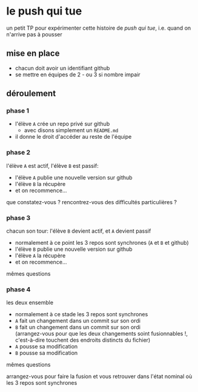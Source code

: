 # le push qui tue

un petit TP pour expérimenter cette histoire de *push qui tue*, i.e. quand on n'arrive pas à pousser

## mise en place

* chacun doit avoir un identifiant github
* se mettre en équipes de 2 - ou 3 si nombre impair

## déroulement

### phase 1

* l'élève `A` crée un repo privé sur github
   * avec disons simplement un `README.md`
* il donne le droit d'accéder au reste de l'équipe

### phase 2

l'élève `A` est actif, l'élève `B` est passif:

* l'élève `A` publie une nouvelle version sur github
* l'élève `B` la récupère
* et on recommence...

que constatez-vous ? rencontrez-vous des difficultés particulières ?

### phase 3

chacun son tour: l'élève `B` devient actif, et `A` devient passif

* normalement à ce point les 3 repos sont synchrones (`A` et `B` et github)
* l'élève `B` publie une nouvelle version sur github
* l'élève `A` la récupère
* et on recommence...

mêmes questions

### phase 4

les deux ensemble

* normalement à ce stade les 3 repos sont synchrones
* `A` fait un changement dans un commit sur son ordi
* `B` fait un changement dans un commit sur son ordi  
  (arrangez-vous pour que les deux changements soint fusionnables !,  
  c'est-à-dire touchent des endroits distincts du fichier)
* `A` pousse sa modification
* `B` pousse sa modification

mêmes questions

arrangez-vous pour faire la fusion et vous retrouver 
dans l'état nominal où les 3 repos sont synchrones
